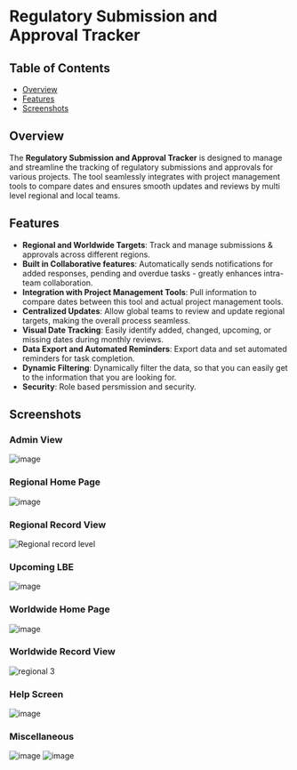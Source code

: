 # Regulatory Submission and Approval Tracker

## Table of Contents
- [Overview](#overview)
- [Features](#features)
- [Screenshots](#screenshots)

## Overview

The **Regulatory Submission and Approval Tracker** is designed to manage and streamline the tracking of regulatory submissions and approvals for various projects. The tool seamlessly integrates with project management tools to compare dates and ensures smooth updates and reviews by multi level regional and local teams.

## Features

- **Regional and Worldwide Targets**: Track and manage submissions & approvals across different regions.
- **Built in Collaborative features**: Automatically sends notifications for added responses, pending and overdue tasks - greatly enhances intra-team collaboration.
- **Integration with Project Management Tools**: Pull information to compare dates between this tool and actual project management tools.
- **Centralized Updates**: Allow global teams to review and update regional targets, making the overall process seamless.
- **Visual Date Tracking**: Easily identify added, changed, upcoming, or missing dates during monthly reviews.
- **Data Export and Automated Reminders**: Export data and set automated reminders for task completion.
- **Dynamic Filtering**: Dynamically filter the data, so that you can easily get to the information that you are looking for.
- **Security**: Role based persmission and security.

## Screenshots

### Admin View
![image](https://github.com/AnonymousHippo21/PowerApps-Applications/assets/169428076/751be2ed-5cec-4525-b9c8-6d983ea7b659)

### Regional Home Page
![image](https://github.com/AnonymousHippo21/PowerApps-Applications/assets/169428076/06da212c-1100-411b-9687-20e75218f017)

### Regional Record View
![Regional record level](https://github.com/AnonymousHippo21/PowerApps-Applications/assets/169428076/1db205a1-552e-4bfc-b0da-63f483e45aa5)

### Upcoming LBE
![image](https://github.com/AnonymousHippo21/PowerApps-Applications/assets/169428076/8325f2f3-f8cb-478c-b4c1-f90d0165315d)

### Worldwide Home Page
![image](https://github.com/AnonymousHippo21/PowerApps-Applications/assets/169428076/7d6f0646-9084-4e42-a9ec-a3de22402f20)

### Worldwide Record View
![regional 3](https://github.com/AnonymousHippo21/PowerApps-Applications/assets/169428076/5618c46f-1233-4da4-b100-2ab24fde5513)

### Help Screen
![image](https://github.com/AnonymousHippo21/PowerApps-Applications/assets/169428076/7bc2f9ea-2e02-48ad-bd1c-e73bb1a26708)

### Miscellaneous
![image](https://github.com/AnonymousHippo21/PowerApps-Applications/assets/169428076/86daf6a6-2454-4942-a9ad-748ee1bc144e)
![image](https://github.com/AnonymousHippo21/PowerApps-Applications/assets/169428076/1cf2b81f-a435-4090-9d93-87a60aa78e51)

